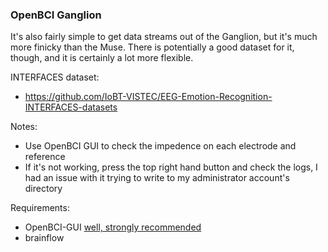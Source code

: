 ### OpenBCI Ganglion
It's also fairly simple to get data streams out of the Ganglion, but it's much more finicky than the Muse. There is potentially a good dataset for it, though, and it is certainly a lot more flexible.

INTERFACES dataset: 
- https://github.com/IoBT-VISTEC/EEG-Emotion-Recognition-INTERFACES-datasets

Notes:
- Use OpenBCI GUI to check the impedence on each electrode and reference
- If it's not working, press the top right hand button and check the logs, I had an issue with it trying to write to my administrator account's directory

Requirements:
- OpenBCI-GUI [well, strongly recommended](https://docs.openbci.com/docs/06Software/01-OpenBCISoftware/GUIDocs)
- brainflow
